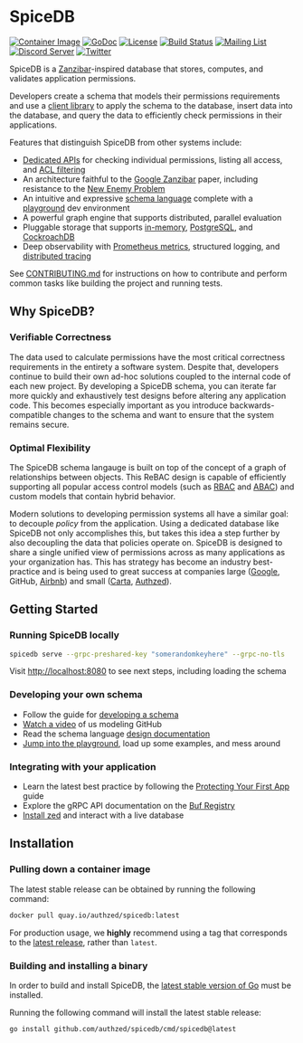 # SpiceDB

[![Container Image](https://img.shields.io/github/v/release/authzed/spicedb?color=%232496ED&label=container&logo=docker "Container Image")](https://quay.io/repository/authzed/spicedb?tab=tags)
[![GoDoc](https://godoc.org/github.com/authzed/spicedb?status.svg "Go documentation")](https://godoc.org/github.com/authzed/spicedb)
[![License](https://img.shields.io/badge/license-Apache--2.0-blue.svg "Apache 2.0 License")](https://www.apache.org/licenses/LICENSE-2.0.html)
[![Build Status](https://github.com/authzed/spicedb/workflows/Build%20&%20Test/badge.svg "GitHub Actions")](https://github.com/authzed/spicedb/actions)
[![Mailing List](https://img.shields.io/badge/email-google%20groups-4285F4 "authzed-oss@googlegroups.com")](https://groups.google.com/g/authzed-oss)
[![Discord Server](https://img.shields.io/discord/844600078504951838?color=7289da&logo=discord "Discord Server")](https://discord.gg/jTysUaxXzM)
[![Twitter](https://img.shields.io/twitter/follow/authzed?color=%23179CF0&logo=twitter&style=flat-square "@authzed on Twitter")](https://twitter.com/authzed)

SpiceDB is a [Zanzibar]-inspired database that stores, computes, and validates application permissions.

Developers create a schema that models their permissions requirements and use a [client library] to apply the schema to the database, insert data into the database, and query the data to efficiently check permissions in their applications.

Features that distinguish SpiceDB from other systems include:
- [Dedicated APIs] for checking individual permissions, listing all access, and [ACL filtering]
- An architecture faithful to the [Google Zanzibar] paper, including resistance to the [New Enemy Problem]
- An intuitive and expressive [schema language] complete with a [playground] dev environment
- A powerful graph engine that supports distributed, parallel evaluation
- Pluggable storage that supports [in-memory], [PostgreSQL], and [CockroachDB]
- Deep observability with [Prometheus metrics], structured logging, and [distributed tracing]

See [CONTRIBUTING.md] for instructions on how to contribute and perform common tasks like building the project and running tests.

[client library]: https://docs.authzed.com/reference/api#client-libraries
[Dedicated APIs]: https://buf.build/authzed/api
[ACL filtering]: https://docs.authzed.com/concepts/authz#what-is-acl-filtering
[Zanzibar]: https://authzed.com/blog/what-is-zanzibar/
[Google Zanzibar]: https://authzed.com/blog/what-is-zanzibar/
[New Enemy Problem]: https://authzed.com/blog/new-enemies/
[schema language]: https://docs.authzed.com/guides/schema
[playground]: https://play.authzed.com
[in-memory]: https://github.com/hashicorp/go-memdb
[PostgreSQL]: https://www.postgresql.org
[CockroachDB]: https://github.com/cockroachdb/cockroach
[Prometheus metrics]: https://prometheus.io
[distributed tracing]: https://opentelemetry.io
[CONTRIBUTING.md]: CONTRIBUTING.md

## Why SpiceDB?

### Verifiable Correctness

The data used to calculate permissions have the most critical correctness requirements in the entirety a software system.
Despite that, developers continue to build their own ad-hoc solutions coupled to the internal code of each new project.
By developing a SpiceDB schema, you can iterate far more quickly and exhaustively test designs before altering any application code.
This becomes especially important as you introduce backwards-compatible changes to the schema and want to ensure that the system remains secure.

### Optimal Flexibility

The SpiceDB schema langauge is built on top of the concept of a graph of relationships between objects.
This ReBAC design is capable of efficiently supporting all popular access control models (such as [RBAC] and [ABAC]) and custom models that contain hybrid behavior.

Modern solutions to developing permission systems all have a similar goal: to decouple _policy_ from the application.
Using a dedicated database like SpiceDB not only accomplishes this, but takes this idea a step further by also decoupling the data that policies operate on.
SpiceDB is designed to share a single unified view of permissions across as many applications as your organization has.
This has strategy has become an industry best-practice and is being used to great success at companies large ([Google], GitHub, [Airbnb]) and small ([Carta], [Authzed]).

[RBAC]: https://docs.authzed.com/concepts/authz#what-is-rbac
[ABAC]: https://docs.authzed.com/concepts/authz#what-is-abac
[Google]: https://research.google/pubs/pub48190/
[Airbnb]: https://medium.com/airbnb-engineering/himeji-a-scalable-centralized-system-for-authorization-at-airbnb-341664924574
[Carta]: https://medium.com/building-carta/authz-cartas-highly-scalable-permissions-system-782a7f2c840f
[Authzed]: https://authzed.com

## Getting Started

### Running SpiceDB locally

```sh
spicedb serve --grpc-preshared-key "somerandomkeyhere" --grpc-no-tls
```

Visit [http://localhost:8080](http://localhost:8080) to see next steps, including loading the schema

### Developing your own schema

- Follow the guide for [developing a schema]
- [Watch a video] of us modeling GitHub
- Read the schema language [design documentation]
- [Jump into the playground], load up some examples, and mess around

[developing a schema]: https://docs.authzed.com/guides/schema
[Watch a video]: https://www.youtube.com/watch?v=x3-B9-ICj0w
[design documentation]: https://docs.authzed.com/reference/schema-lang
[Jump into the playground]: https://play.authzed.com

### Integrating with your application

- Learn the latest best practice by following the [Protecting Your First App] guide
- Explore the gRPC API documentation on the [Buf Registry]
- [Install zed] and interact with a live database

[Protecting Your First App]: https://docs.authzed.com/guides/first-app
[Buf Registry]: https://buf.build/authzed/api/docs
[Install zed]: https://github.com/authzed/zed

## Installation

### Pulling down a container image

The latest stable release can be obtained by running the following command:

```sh
docker pull quay.io/authzed/spicedb:latest
```

For production usage, we **highly** recommend using a tag that corresponds to the [latest release], rather than `latest`.

[latest release]: https://github.com/authzed/spicedb/releases

### Building and installing a binary

In order to build and install SpiceDB, the [latest stable version of Go] must be installed.

Running the following command will install the latest stable release: 

```sh
go install github.com/authzed/spicedb/cmd/spicedb@latest
```

[latest stable version of Go]: https://golang.org/dl
[working Go environment]: https://golang.org/doc/code.html
